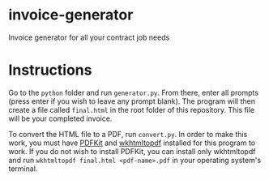 # invoice-generator
Invoice generator for all your contract job needs

# Instructions
Go to the `python` folder and run `generator.py`. From there, enter all prompts (press enter if you wish to leave any prompt blank). The program will then create a file called `final.html` in the root folder of this repository. This file will be your completed invoice.

To convert the HTML file to a PDF, run `convert.py`. In order to make this work, you must have [PDFKit](https://pypi.org/project/pdfkit/) and [wkhtmltopdf](https://wkhtmltopdf.org/) installed for this program to work. If you do not wish to install PDFKit, you can install only wkhtmltopdf and run `wkhtmltopdf final.html <pdf-name>.pdf` in your operating system's terminal.
